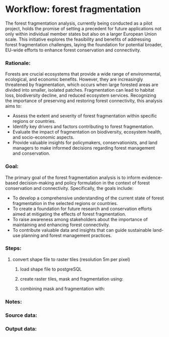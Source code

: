 # Workflow: forest fragmentation
The forest fragmentation analysis, currently being conducted as a pilot project, holds the promise of setting a precedent 
for future applications not only within individual member states but also on a larger European Union scale. 
This initiative explores the feasibility and benefits of addressing forest fragmentation challenges, laying 
the foundation for potential broader, EU-wide efforts to enhance forest conservation and connectivity.


### Rationale:
Forests are crucial ecosystems that provide a wide range of environmental, ecological, and economic benefits. 
However, they are increasingly threatened by fragmentation, which occurs when large forested areas are divided 
into smaller, isolated patches. Fragmentation can lead to habitat loss, biodiversity decline, and reduced 
ecosystem services. Recognizing the importance of preserving and restoring forest connectivity, this analysis aims to:

- Assess the extent and severity of forest fragmentation within specific regions or countries.
- Identify key drivers and factors contributing to forest fragmentation.
- Evaluate the impact of fragmentation on biodiversity, ecosystem health, and socio-economic aspects.
- Provide valuable insights for policymakers, conservationists, and land managers to make informed decisions regarding forest management and conservation.


### Goal:
The primary goal of the forest fragmentation analysis is to inform evidence-based decision-making and policy 
formulation in the context of forest conservation and connectivity. Specifically, the goals include:

- To develop a comprehensive understanding of the current state of forest fragmentation in the selected regions or countries.
- To create a foundation for future research and conservation efforts aimed at mitigating the effects of forest fragmentation.
- To raise awareness among stakeholders about the importance of maintaining and enhancing forest connectivity.
- To contribute valuable data and insights that can guide sustainable land-use planning and forest management practices.


### Steps:
1. convert shape file to raster tiles (resolution 5m per pixel)
	1. load shape file to postgreSQL
	
	2. create raster tiles, mask and fragmentation using:
	
	3. combining mask and fragmentation with:
		

### Notes:


### Source data:


### Output data:
